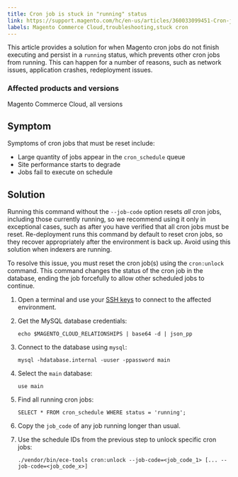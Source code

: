 ```yaml
---
title: Cron job is stuck in "running" status
link: https://support.magento.com/hc/en-us/articles/360033099451-Cron-job-is-stuck-in-running-status
labels: Magento Commerce Cloud,troubleshooting,stuck cron
---
```


This article provides a solution for when Magento cron jobs do not finish executing and persist in a `` running `` status, which prevents other cron jobs from running. This can happen for a number of reasons, such as network issues, application crashes, redeployment issues.

### Affected products and versions

Magento Commerce Cloud, all versions

## Symptom

Symptoms of cron jobs that must be reset include:

* Large quantity of jobs appear in the `` cron_schedule `` queue
* Site performance starts to degrade
* Jobs fail to execute on schedule

## Solution

<p class="warning">Running this command without the <code>--job-code</code> option resets <em>all</em> cron jobs, including those currently running, so we recommend using it only in exceptional cases, such as after you have verified that all cron jobs must be reset. Re-deployment runs this command by default to reset cron jobs, so they recover appropriately after the environment is back up. Avoid using this solution when indexers are running.</p>

To resolve this issue, you must reset the cron job(s) using the `` cron:unlock `` command. This command changes the status of the cron job in the database, ending the job forcefully to allow other scheduled jobs to continue.

1. Open a terminal and use your [SSH keys](https://devdocs.magento.com/guides/v2.3/cloud/env/environments-ssh.html#ssh) to connect to the affected environment.
    
    
1. Get the MySQL database credentials:
    
    
    
    <pre><code class="language-shell">echo $MAGENTO_CLOUD_RELATIONSHIPS | base64 -d | json_pp</code></pre>
    
    
1. Connect to the database using `` mysql ``:
    
    
    
    <pre><code class="language-shell">mysql -hdatabase.internal -uuser -ppassword main</code></pre>
    
    
1. Select the `` main `` database:
    
    
    
    <pre><code class="language-shell">use main</code></pre>
    
    
1. Find all running cron jobs:
    
    
    
    <pre><code class="language-shell">SELECT * FROM cron_schedule WHERE status = 'running';</code></pre>
    
    
1. Copy the `` job_code `` of any job running longer than usual.
    
    
1. Use the schedule IDs from the previous step to unlock specific cron jobs:
    
    
    
    <pre><code class="language-shell">./vendor/bin/ece-tools cron:unlock --job-code=&lt;job_code_1> [... --job-code=&lt;job_code_x>]</code></pre>
    
    